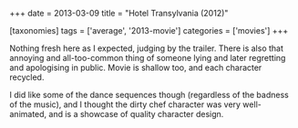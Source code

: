 +++
date = 2013-03-09
title = "Hotel Transylvania (2012)"

[taxonomies]
tags = ['average', '2013-movie']
categories = ['movies']
+++

Nothing fresh here as I expected, judging by the trailer. There is also
that annoying and all-too-common thing of someone lying and later
regretting and apologising in public. Movie is shallow too, and each
character recycled.

I did like some of the dance sequences though (regardless of the badness
of the music), and I thought the dirty chef character was very
well-animated, and is a showcase of quality character design.
